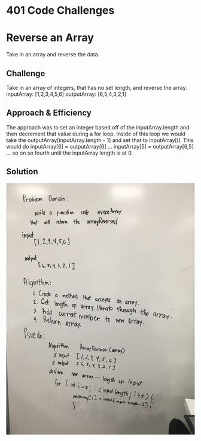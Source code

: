 # 401 Code Challenges

# Reverse an Array
Take in an array and reverse the data.

## Challenge
Take in an array of integers, that has no set length, and reverse the array.
inputArray: [1,2,3,4,5,6]
outputArray: [6,5,4,3,2,1]

## Approach & Efficiency
The approach was to set an integer based off of the inputArray.length and then decrement that value during a for loop.  Inside of this loop we would take the outputArray[inputArray.length - 1] and set that to inputArray[i].  This would do inputArray[6] = outputArray[6] ... inputArray[5] = outputArray[6,5] ... so on so fourth until the inputArray length is at 0.

## Solution
![](/assets/ArrayReverse.JPG)


